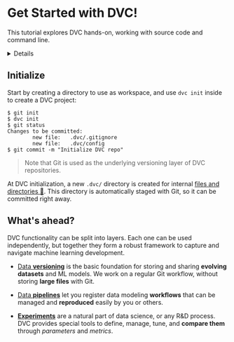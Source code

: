 # Get Started with DVC!

This tutorial explores DVC hands-on, working with source code and command line.

<details>

### TLDR: Get the complete project

In case you'd like to get the complete code base and final results, or have any
issues along the way, please note that we have a fully reproducible
[example-get-started](https://github.com/iterative/example-get-started) repo on
Github:

```dvc
$ git clone https://github.com/iterative/example-get-started
$ cd example-get-started
$ dvc pull
```

</details>

## Initialize

Start by creating a directory to use as <abbr>workspace</abbr>, and use
`dvc init` inside to create a <abbr>DVC project</abbr>:

```dvc
$ git init
$ dvc init
$ git status
Changes to be committed:
        new file:   .dvc/.gitignore
        new file:   .dvc/config
$ git commit -m "Initialize DVC repo"
```

> Note that Git is used as the underlying versioning layer of <abbr>DVC
> repositories</abbr>.

At DVC initialization, a new `.dvc/` directory is created for internal
[files and directories 📖](/doc/user-guide/dvc-files-and-directories). This
directory is automatically staged with Git, so it can be committed right away.

## What's ahead?

DVC functionality can be split into layers. Each one can be used independently,
but together they form a robust framework to capture and navigate machine
learning development.

- [Data **versioning**](/doc/tutorials/get-started/data-versioning) is the basic
  foundation for storing and sharing **evolving datasets** and ML models. We
  work on a regular Git workflow, without storing **large files** with Git.

- [Data **pipelines**](/doc/tutorials/get-started/data-pipelines) let you
  register data modeling **workflows** that can be managed and **reproduced**
  easily by you or others.

- [**Experiments**](/doc/tutorials/get-started/experiments) are a natural part
  of data science, or any R&D process. DVC provides special tools to define,
  manage, tune, and **compare them** through _parameters_ and _metrics_.
